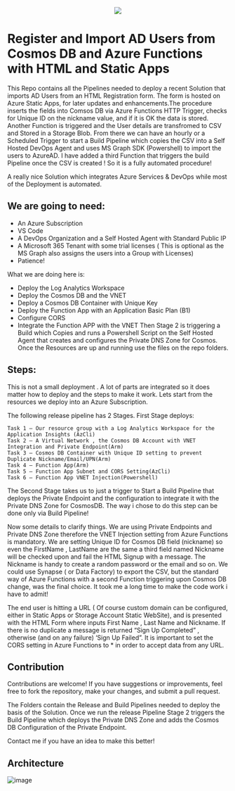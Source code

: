 <p align="center">
  <a href="https://skillicons.dev">
    <img src="https://skillicons.dev/icons?i=azure,powershell,html,css,dotnet,nodejs,vscode" />
  </a>
</p>


# Register and Import AD Users from Cosmos DB and Azure Functions with HTML and Static Apps 

This Repo contains all the Pipelines needed to deploy a recent Solution that imports AD Users from an HTML Registration form. The form is hosted on Azure Static Apps, for later updates and enhancements.The procedure inserts the fields into Comsos DB via Azure Functions HTTP Trigger, checks for Unique ID on the nickname value, and if it is OK the data is stored. Another Function is triggered and the User details are transfromed to CSV and Stored in a Storage Blob. From there we can have an hourly or a Scheduled Trigger to start a Build Pipeline which copies the CSV into a Self Hosted DevOps Agent and uses MS Graph SDK (Powershell) to import the users to AzureAD. I have added a third Function that triggers the build Pipeline once the CSV is created ! So it is a fully automated procedure! 

A really nice Solution which integrates Azure Services & DevOps while most of the Deployment is automated.

## We are going to need:

- An Azure Subscription
- VS Code
- A DevOps Organization and a Self Hosted Agent with Standard Public IP
- A Microsoft 365 Tenant with some trial licenses ( This is optional as the MS Graph also assigns the users into a Group with Licenses)
- Patience!

What we are doing here is:  
- Deploy the Log Analytics Workspace
- Deploy the Cosmos DB and the VNET
- Deploy a Cosmos DB Container with Unique Key
- Deploy the Function App with an Application Basic Plan (B1)
- Configure CORS
- Integrate the Function APP with the VNET
Then Stage 2 is triggering a Build which Copies and runs a Powershell Script on the Self Hosted Agent that creates and configures the Private DNS Zone for Cosmos.
Once the Resources are up and running use the files on the repo folders.

## Steps:

This is not a small deployment . A lot of parts are integrated so it does matter how to deploy and the steps to make it work. Lets start from the resources we deploy into an Azure Subscription.

The following release pipeline has 2 Stages. First Stage deploys:

    Task 1 – Our resource group with a Log Analytics Workspace for the Application Insights (AzCli)
    Task 2 – A Virtual Network , the Cosmos DB Account with VNET Integration and Private Endpoint(Arm)
    Task 3 – Cosmos DB Container with Unique ID setting to prevent Duplicate Nickname/Email/UPN(Arm)
    Task 4 – Function App(Arm)
    Task 5 – Function App Subnet and CORS Setting(AzCli)
    Task 6 – Function App VNET Injection(Powershell)

The Second Stage takes us to just a trigger to Start a Build Pipeline that deploys the Private Endpoint and the configuration to integrate it with the Private DNS Zone for CosmosDB. The way i chose to do this step can be done only via Build Pipeline!

Now some details to clarify things. We are using Private Endpoints and Private DNS Zone therefore the VNET Injection setting from Azure Functions is mandatory. We are setting Unique ID for Cosmos DB field (nickname) so even the FirstName , LastName are the same a third field named Nickname will be checked upon and fail the HTML Signup with a message. The Nickname is handy to create a random password or the email and so on. We could use Synapse ( or Data Factory) to export the CSV, but the standard way of Azure Functions with a second Function triggering upon Cosmos DB change, was the final choice. It took me a long time to make the code work i have to admit!

The end user is hitting a URL ( Of course custom domain can be configured, either in Static Apps or Storage Account Static WebSite), and is presented with the HTML Form where inputs First Name , Last Name and Nickname. If there is no duplicate a message is returned “Sign Up Completed” , otherwise (and on any failure) ‘Sign Up Failed”. It is important to set the CORS setting in Azure Functions to * in order to accept data from any URL.

## Contribution

Contributions are welcome! If you have suggestions or improvements, feel free to fork the repository, make your changes, and submit a pull request.

The Folders contain the Release and Build Pipelines needed to deploy the basis of the Solution. Once we run the release Pipeline Stage 2 triggers the Build Pipeline which deploys the Private DNS Zone and adds the Cosmos DB Configuration of the Private Endpoint.

Contact me if you have an idea to make this better!

## Architecture

![image](https://user-images.githubusercontent.com/53148138/223159115-e4dda8f8-930e-4d7c-b6d0-8d4cb60006d9.png)
